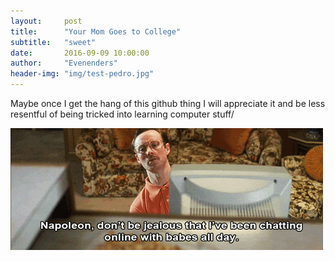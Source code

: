```yaml
---
layout:     post
title:      "Your Mom Goes to College"
subtitle:   "sweet"
date:       2016-09-09 10:00:00
author:     "Evenenders"
header-img: "img/test-pedro.jpg"
---
```

Maybe once I get the hang of this github thing I will appreciate it and be less resentful of being tricked into learning computer stuff/

![Kip](/img/kip.gif "Kip")

